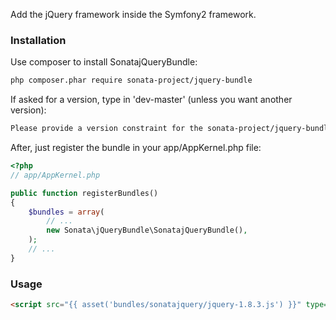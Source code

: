 
Add the jQuery framework inside the Symfony2 framework.



### Installation

Use composer to install SonatajQueryBundle:

```bash
php composer.phar require sonata-project/jquery-bundle
```

If asked for a version, type in 'dev-master' (unless you want another version):

```bash
Please provide a version constraint for the sonata-project/jquery-bundle requirement: dev-master
```

After, just register the bundle in your app/AppKernel.php file:

``` php
<?php
// app/AppKernel.php

public function registerBundles()
{
    $bundles = array(
        // ...
        new Sonata\jQueryBundle\SonatajQueryBundle(),
    );
    // ...
}
```


### Usage

``` html
<script src="{{ asset('bundles/sonatajquery/jquery-1.8.3.js') }}" type="text/javascript"></script>
```